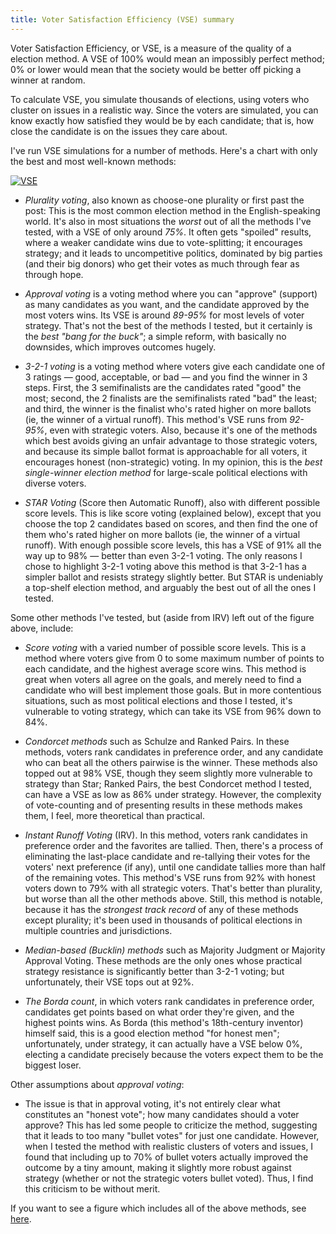 ```yaml
---
title: Voter Satisfaction Efficiency (VSE) summary
---
```


Voter Satisfaction Efficiency, or VSE, is a measure of the quality of a election method. A VSE of 100% would mean an impossibly perfect method; 0% or lower would mean that the society would be better off picking a winner at random.

To calculate VSE, you simulate thousands of elections, using voters who cluster on issues in a realistic way. Since the voters are simulated, you can know exactly how satisfied they would be by each candidate; that is, how close the candidate is on the issues they care about.

I've run VSE simulations for a number of methods. Here's a chart with only the best and most well-known methods:

[![VSE](../5vse.png)](http://rpubs.com/Jameson-Quinn/VSE5key)

* *Plurality voting*, also known as choose-one plurality or first past the post: This is the most common election method in the English-speaking world. It's also in most situations the *worst* out of all the methods I've tested, with a VSE of only around *75%*. It often gets "spoiled" results, where a weaker candidate wins due to vote-splitting; it encourages strategy; and it leads to uncompetitive politics, dominated by big parties (and their big donors) who get their votes as much through fear as through hope.

* *Approval voting* is a voting method where you can "approve" (support) as many candidates as you want, and the candidate approved by the most voters wins. Its VSE is around *89-95%* for most levels of voter strategy. That's not the best of the methods I tested, but it certainly is the *best "bang for the buck"*; a simple reform, with basically no downsides, which improves outcomes hugely.

* *3-2-1 voting* is a voting method where voters give each candidate one of 3 ratings — good, acceptable, or bad — and you find the winner in 3 steps. First, the 3 semifinalists are the candidates rated "good" the most; second, the 2 finalists are the semifinalists rated "bad" the least; and third, the winner is the finalist who's rated higher on more ballots (ie, the winner of a virtual runoff). This method's VSE runs from *92-95%*, even with strategic voters. Also, because it's one of the methods which best avoids giving an unfair advantage to those strategic voters, and because its simple ballot format is approachable for all voters, it encourages honest (non-strategic) voting. In my opinion, this is the *best single-winner election method* for large-scale political elections with diverse voters.

* *STAR Voting* (Score then Automatic Runoff), also with different possible score levels. This is like score voting (explained below), except that you choose the top 2 candidates based on scores, and then find the one of them who's rated higher on more ballots (ie, the winner of a virtual runoff). With enough possible score levels, this has a VSE of 91% all the way up to 98% — better than even 3-2-1 voting. The only reasons I chose to highlight 3-2-1 voting above this method is that 3-2-1 has a simpler ballot and resists strategy slightly better. But STAR is undeniably a top-shelf election method, and arguably the best out of all the ones I tested.

Some other methods I've tested, but (aside from IRV) left out of the figure above, include:

* *Score voting* with a varied number of possible score levels. This is a method where voters give from 0 to some maximum number of points to each candidate, and the highest average score wins. This method is great when voters all agree on the goals, and merely need to find a candidate who will best implement those goals. But in more contentious situations, such as most political elections and those I tested, it's vulnerable to voting strategy, which can take its VSE from 96% down to 84%.

* *Condorcet methods* such as Schulze and Ranked Pairs. In these methods, voters rank candidates in preference order, and any candidate who can beat all the others pairwise is the winner. These methods also topped out at 98% VSE, though they seem slightly more vulnerable to strategy than Star; Ranked Pairs, the best Condorcet method I tested, can have a VSE as low as 86% under strategy. However, the complexity of vote-counting and of presenting results in these methods makes them, I feel, more theoretical than practical.

* *Instant Runoff Voting* (IRV). In this method, voters rank candidates in preference order and the favorites are tallied. Then, there's a process of eliminating the last-place candidate and re-tallying their votes for the voters' next preference (if any), until one candidate tallies more than half of the remaining votes. This method's VSE runs from 92% with honest voters down to 79% with all strategic voters. That's better than plurality, but worse than all the other methods above. Still, this method is notable, because it has the *strongest track record* of any of these methods except plurality; it's been used in thousands of political elections in multiple countries and jurisdictions.

* *Median-based (Bucklin) methods* such as Majority Judgment or Majority Approval Voting. These methods are the only ones whose practical strategy resistance is significantly better than 3-2-1 voting; but unfortunately, their VSE tops out at 92%.

* *The Borda count*, in which voters rank candidates in preference order, candidates get points based on what order they're given, and the highest points wins. As Borda (this method's 18th-century inventor) himself said, this is a good election method "for honest men"; unfortunately, under strategy, it can actually have a VSE below 0%, electing a candidate precisely because the voters expect them to be the biggest loser.

Other assumptions about *approval voting*:

* The issue is that in approval voting, it's not entirely clear what constitutes an "honest vote"; how many candidates should a voter approve? This has led some people to criticize the method, suggesting that it leads to too many "bullet votes" for just one candidate. However, when I tested the method with realistic clusters of voters and issues, I found that including up to 70% of bullet voters actually improved the outcome by a tiny amount, making it slightly more robust against strategy (whether or not the strategic voters bullet voted). Thus, I find this criticism to be without merit.

If you want to see a figure which includes all of the above methods, see [here](../VSE).

